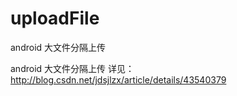 # uploadFile
android 大文件分隔上传 

android 大文件分隔上传 
详见：http://blog.csdn.net/jdsjlzx/article/details/43540379 
